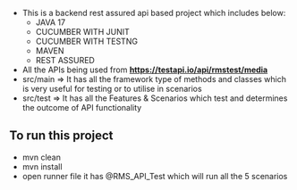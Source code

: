 - This is a backend rest assured api based project which includes below:
    - JAVA 17
    - CUCUMBER WITH JUNIT
    - CUCUMBER WITH TESTNG
    - MAVEN
    - REST ASSURED
- All the APIs being used from **https://testapi.io/api/rmstest/media**
- src/main => It has all the framework type of methods and classes which is very useful for testing or to utilise in scenarios
- src/test => It has all the Features & Scenarios which test and determines the outcome of API functionality

## To run this project
- mvn clean
- mvn install
- open runner file it has @RMS_API_Test which will run all the 5 scenarios 

